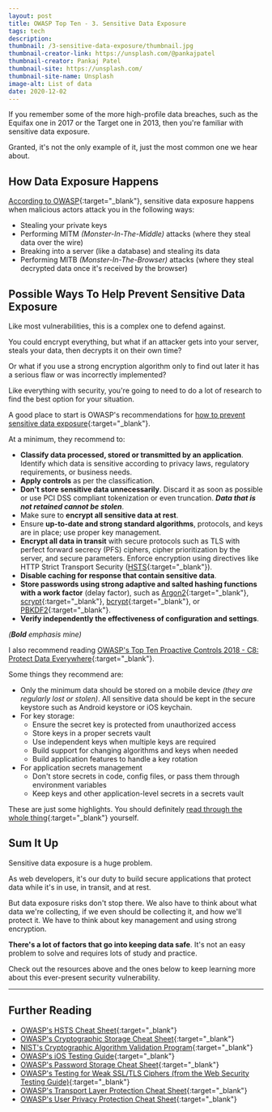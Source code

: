 ```yaml
---
layout: post
title: OWASP Top Ten - 3. Sensitive Data Exposure
tags: tech
description: 
thumbnail: /3-sensitive-data-exposure/thumbnail.jpg
thumbnail-creator-link: https://unsplash.com/@pankajpatel
thumbnail-creator: Pankaj Patel
thumbnail-site: https://unsplash.com/
thumbnail-site-name: Unsplash
image-alt: List of data
date: 2020-12-02
---
```


If you remember some of the more high-profile data breaches, such as the Equifax one in 2017 or the Target one in 2013, then you're familiar with sensitive data exposure.

Granted, it's not the only example of it, just the most common one we hear about.

<!--more-->

## How Data Exposure Happens
[According to OWASP](https://owasp.org/www-project-top-ten/2017/A3_2017-Sensitive_Data_Exposure.html){:target="_blank"}, sensitive data exposure happens when malicious actors attack you in the following ways:
- Stealing your private keys
- Performing MITM *(Monster-In-The-Middle)* attacks (where they steal data over the wire)
- Breaking into a server (like a database) and stealing its data
- Performing MITB *(Monster-In-The-Browser)* attacks (where they steal decrypted data once it's received by the browser)

## Possible Ways To Help Prevent Sensitive Data Exposure
Like most vulnerabilities, this is a complex one to defend against.

You could encrypt everything, but what if an attacker gets into your server, steals your data, then decrypts it on their own time?

Or what if you use a strong encryption algorithm only to find out later it has a serious flaw or was incorrectly implemented?

Like everything with security, you're going to need to do a lot of research to find the best option for your situation.

A good place to start is OWASP's recommendations for [how to prevent sensitive data exposure](https://owasp.org/www-project-top-ten/2017/A3_2017-Sensitive_Data_Exposure.html){:target="_blank"}. 

At a minimum, they recommend to:
- **Classify data processed, stored or transmitted by an application**. Identify which data is sensitive according to privacy laws, regulatory requirements, or business needs.
- **Apply controls** as per the classification.
- **Don't store sensitive data unnecessarily**. Discard it as soon as possible or use PCI DSS compliant tokenization or even truncation. ***Data that is not retained cannot be stolen***.
- Make sure to **encrypt all sensitive data at rest**.
- Ensure **up-to-date and strong standard algorithms**, protocols, and keys are in place; use proper key management.
- **Encrypt all data in transit** with secure protocols such as TLS with perfect forward secrecy (PFS) ciphers, cipher prioritization by the server, and secure parameters. Enforce encryption using directives like HTTP Strict Transport Security ([HSTS](https://cheatsheetseries.owasp.org/cheatsheets/HTTP_Strict_Transport_Security_Cheat_Sheet.html){:target="_blank"}).
- **Disable caching for response that contain sensitive data**.
- **Store passwords using strong adaptive and salted hashing functions with a work factor** (delay factor), such as [Argon2](https://www.cryptolux.org/index.php/Argon2){:target="_blank"}, [scrypt](https://wikipedia.org/wiki/Scrypt){:target="_blank"}, [bcrypt](https://wikipedia.org/wiki/Bcrypt){:target="_blank"}, or [PBKDF2](https://wikipedia.org/wiki/PBKDF2){:target="_blank"}.
- **Verify independently the effectiveness of configuration and settings**.

*(**Bold** emphasis mine)*

I also recommend reading [OWASP's Top Ten Proactive Controls 2018 - C8: Protect Data Everywhere](https://owasp.org/www-project-proactive-controls/v3/en/c8-protect-data-everywhere){:target="_blank"}. 

Some things they recommend are:
- Only the minimum data should be stored on a mobile device *(they are regularly lost or stolen)*. All sensitive data should be kept in the secure keystore such as Android keystore or iOS keychain.
- For key storage:
	- Ensure the secret key is protected from unauthorized access
	- Store keys in a proper secrets vault
	- Use independent keys when multiple keys are required
	- Build support for changing algorithms and keys when needed
	- Build application features to handle a key rotation
- For application secrets management
	- Don't store secrets in code, config files, or pass them through environment variables
	- Keep keys and other application-level secrets in a secrets vault

These are just some highlights. You should definitely [read through the whole thing](https://owasp.org/www-project-proactive-controls/v3/en/c8-protect-data-everywhere){:target="_blank"} yourself.

## Sum It Up
Sensitive data exposure is a huge problem.

As web developers, it's our duty to build secure applications that protect data while it's in use, in transit, and at rest.

But data exposure risks don't stop there. We also have to think about what data we're collecting, if we even should be collecting it, and how we'll protect it. We have to think about key management and using strong encryption.

**There's a lot of factors that go into keeping data safe**. It's not an easy problem to solve and requires lots of study and practice. 

Check out the resources above and the ones below to keep learning more about this ever-present security vulnerability.

---

## Further Reading
- [OWASP's HSTS Cheat Sheet](https://cheatsheetseries.owasp.org/cheatsheets/HTTP_Strict_Transport_Security_Cheat_Sheet.html){:target="_blank"}
- [OWASP's Cryptographic Storage Cheat Sheet](https://cheatsheetseries.owasp.org/cheatsheets/Cryptographic_Storage_Cheat_Sheet.html){:target="_blank"}
- [NIST's Cryptographic Algorithm Validation Program](https://csrc.nist.gov/Projects/Cryptographic-Algorithm-Validation-Program){:target="_blank"}
- [OWASP's iOS Testing Guide](https://github.com/OWASP/owasp-mstg#ios-testing-guide){:target="_blank"}
- [OWASP's Password Storage Cheat Sheet](https://cheatsheetseries.owasp.org/cheatsheets/Password_Storage_Cheat_Sheet.html){:target="_blank"}
- [OWASP's Testing for Weak SSL/TLS Ciphers (from the Web Security Testing Guide)](https://owasp.org/www-project-web-security-testing-guide/stable/4-Web_Application_Security_Testing/09-Testing_for_Weak_Cryptography/01-Testing_for_Weak_SSL_TLS_Ciphers_Insufficient_Transport_Layer_Protection){:target="_blank"}
- [OWASP's Transport Layer Protection Cheat Sheet](https://cheatsheetseries.owasp.org/cheatsheets/Transport_Layer_Protection_Cheat_Sheet.html){:target="_blank"}
- [OWASP's User Privacy Protection Cheat Sheet](https://cheatsheetseries.owasp.org/cheatsheets/User_Privacy_Protection_Cheat_Sheet.html){:target="_blank"}